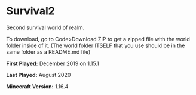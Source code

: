 # Survival2
Second survival world of realm.

To download, go to Code>Download ZIP to get a zipped file with the world folder inside of it. (The world folder ITSELF that you use should be in the same folder as a README.md file)

**First Played:** December 2019 on 1.15.1

**Last Played:** August 2020

**Minecraft Version:** 1.16.4
